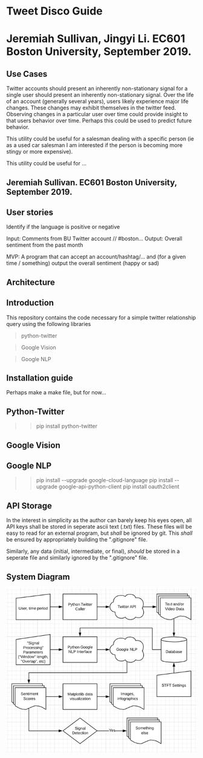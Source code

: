 # Tweet Disco Guide

# Jeremiah Sullivan, Jingyi Li. EC601 Boston University, September 2019. 
## Use Cases
Twitter accounts should present an inherently non-stationary signal for a single user should present an inherently non-stationary signal. Over the life of an account (generally several years), users likely experience major life changes. These changes may exhibit themselves in the twitter feed. Observing changes in a particular user over time could provide insight to that users behavior over time. Perhaps this could be used to predict future behavior. 

This utility could be useful for a salesman dealing with a specific person (ie as a used car salesman I am interested if the person is becoming more stingy or more expensive). 

This utility could be useful for ... 

## Jeremiah Sullivan. EC601 Boston University, September 2019. 

## User stories
Identify if the language is positive or negative

Input:  Comments from BU Twitter account // #boston… 
Output: Overall sentiment from the past month

MVP: A program that can accept an account/hashtag/… and (for a given time / something) output the overall sentiment (happy or sad)

## Architecture 


## Introduction
This repository contains the code necessary for a simple twitter relationship query using the following libraries
> python-twitter

> Google Vision

>  Google NLP

## Installation guide

Perhaps make a make file, but for now... 

## Python-Twitter

>> pip install python-twitter

## Google Vision

## Google NLP
>> pip install --upgrade google-cloud-language
>> pip install --upgrade google-api-python-client
>> pip install oauth2client


## API Storage

In the interest in simplicity as the author can barely keep his eyes open, all API keys shall be stored in seperate ascii text (.txt) files. 
These files will be easy to read for an external program, but *shall* be ignored by git. 
This *shall* be ensured by appropriately building the ".gitignore" file. 

Similarly, any data (initial, intermediate, or final), *should* be stored in a seperate file and similarly ignored by the ".gitignore" file.  

## System Diagram 
![](tweet_diagram.png)
